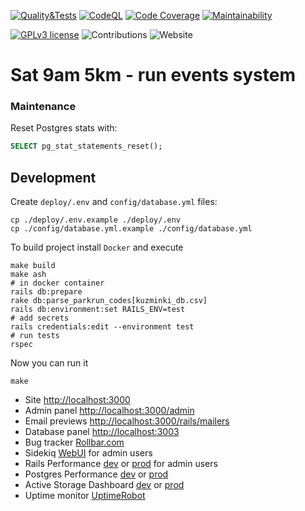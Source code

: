 [![Quality&Tests](https://github.com/vol1ura/Sat_9am_5km/actions/workflows/rubyonrails.yml/badge.svg)](https://github.com/vol1ura/Sat_9am_5km/actions/workflows/rubyonrails.yml)
[![CodeQL](https://github.com/vol1ura/Sat_9am_5km/actions/workflows/codeql.yml/badge.svg)](https://github.com/vol1ura/Sat_9am_5km/actions/workflows/codeql.yml)
[![Code Coverage](https://qlty.sh/gh/vol1ura/projects/Sat_9am_5km/coverage.svg)](https://qlty.sh/gh/vol1ura/projects/Sat_9am_5km)
[![Maintainability](https://qlty.sh/gh/vol1ura/projects/Sat_9am_5km/maintainability.svg)](https://qlty.sh/gh/vol1ura/projects/Sat_9am_5km)

[![GPLv3 license](https://img.shields.io/badge/License-GPLv3-blue.svg)](http://perso.crans.org/besson/LICENSE.html)
![Contributions](https://img.shields.io/badge/Contributions-Welcome-brightgreen)
![Website](https://img.shields.io/website?down_color=red&down_message=failed&up_color=blue&up_message=online&url=https%3A%2F%2Fs95.ru)

# Sat 9am 5km - run events system

### Maintenance

Reset Postgres stats with:

```sql
SELECT pg_stat_statements_reset();
```

## Development

Create `deploy/.env` and `config/database.yml` files:
```shell
cp ./deploy/.env.example ./deploy/.env
cp ./config/database.yml.example ./config/database.yml
```

To build project install `Docker` and execute
```shell
make build
make ash
# in docker container
rails db:prepare
rake db:parse_parkrun_codes[kuzminki_db.csv]
rails db:environment:set RAILS_ENV=test
# add secrets
rails credentials:edit --environment test
# run tests
rspec
```

Now you can run it
```shell
make
```

- Site [http://localhost:3000](http://localhost:3000)
- Admin panel [http://localhost:3000/admin](http://localhost:3000/admin)
- Email previews [http://localhost:3000/rails/mailers](http://localhost:3000/rails/mailers)
- Database panel [http://localhost:3003](http://localhost:3003/?pgsql=db&username=postgres)
- Bug tracker [Rollbar.com](https://rollbar.com/Urka/Sat_9am_5km/)
- Sidekiq [WebUI](https://s95.ru/sidekiq) for admin users
- Rails Performance [dev](http://localhost:3000/app_performance/) or [prod](https://s95.ru/app_performance/) for admin users
- Postgres Performance [dev](http://localhost:3000/pg_stats) or [prod](https://s95.ru/pg_stats)
- Active Storage Dashboard [dev](http://localhost:3000/storage) or [prod](https://s95.ru/storage)
- Uptime monitor [UptimeRobot](https://dashboard.uptimerobot.com/monitors/797544445)
